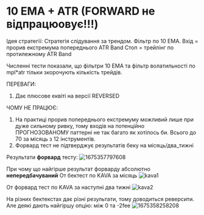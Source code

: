 # 10 EMA + ATR (FORWARD не відпрацюовує!!!)

Ідея стратегії:
Стратегія слідування за трендом.
Фільтр по 10 EMA.
Вхід = прорив екстремума попереднього ATR Band
Стоп = трейлінг по протилежному ATR Band

Численні тести показали, що фільтри 10 ЕМА та фільтр волатильності по mpl*atr тільки зкорочують кількість трейдів.

ПЕРЕВАГИ:
1. Дає плюсове еквіті на версії REVERSED

ЧОМУ НЕ ПРАЦЮЄ:
1. На практиці прорив попереднього екстремуму можливий лише при дуже сильному ривку, тому входів на потенційно ПРОГНОЗОВАНОМУ паттерні не так багато як хотілось би. Всього до 70 за місяць з 12 інструментів.
2. Форвард тест не підтверджує результатів беку на місяць/два_тижні

Результати **форвард** тесту:
![1675357797608](https://user-images.githubusercontent.com/108072766/216395007-c40d4457-af28-45a5-8fba-95d9e22787b5.jpg)

При чому що найгірше результат форварду абсолютно **непередбачуваний**
От бектест по KAVA за місяць
![kava1](https://user-images.githubusercontent.com/108072766/216399555-e5f3210b-df90-4ab5-9c23-8f7d2b0fe5b8.jpg)

От форвард тест по KAVA за наступні два тижні
![kava2](https://user-images.githubusercontent.com/108072766/216399578-88e7cec3-7d0e-4223-851d-5ea219f9f8e4.jpg)


На різних бектекстах дає різні результати, тому доводиться реверсити.
Але деякі дають найгіршу опцію: між 0 та -2fee
![1675358258208](https://user-images.githubusercontent.com/108072766/216395955-027292da-ee5b-4d19-b9e8-55a30e88a64d.jpg)
